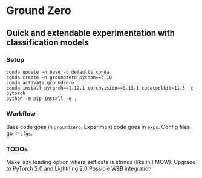 # Ground Zero
## Quick and extendable experimentation with classification models

### Setup
```
conda update -n base -c defaults conda
conda create -n groundzero python==3.10
conda activate groundzero
conda install pytorch==1.12.1 torchvision==0.13.1 cudatoolkit=11.3 -c pytorch
python -m pip install -e .
```

### Workflow
Base code goes in `groundzero`. Experiment code goes in `exps`. Config files go in `cfgs`.

### TODOs
Make lazy loading option where self.data is strings (like in FMOW).
Upgrade to PyTorch 2.0 and Lightning 2.0
Possible W&B integration
